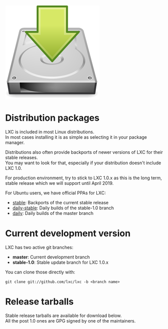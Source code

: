 ![Download icon](/static/img/download.png)
# Distribution packages
LXC is included in most Linux distributions.  
In most cases installing it is as simple as selecting it in your package manager.

Distributions also often provide backports of newer versions of LXC for their stable releases.  
You may want to look for that, especially if your distribution doesn't include LXC 1.0.

For production environment, try to stick to LXC 1.0.x as this is the long term,  
stable release which we will support until April 2019.

For Ubuntu users, we have official PPAs for LXC:

 * [stable](https://launchpad.net/~ubuntu-lxc/+archive/stable): Backports of the current stable release
 * [daily-stable](https://launchpad.net/~ubuntu-lxc/+archive/daily-stable-1.0): Daily builds of the stable-1.0 branch
 * [daily](https://launchpad.net/~ubuntu-lxc/+archive/daily): Daily builds of the master branch

# Current development version

LXC has two active git branches:

 * **master**: Current development branch
 * **stable-1.0**: Stable update branch for LXC 1.0.x

You can clone those directly with:

    git clone git://github.com/lxc/lxc -b <branch name>

# Release tarballs

Stable release tarballs are available for download below.  
All the post 1.0 ones are GPG signed by one of the maintainers.
